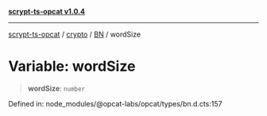 [**scrypt-ts-opcat v1.0.4**](../../../../../README.md)

***

[scrypt-ts-opcat](../../../../../README.md) / [crypto](../../../README.md) / [BN](../README.md) / wordSize

# Variable: wordSize

> **wordSize**: `number`

Defined in: node\_modules/@opcat-labs/opcat/types/bn.d.cts:157

